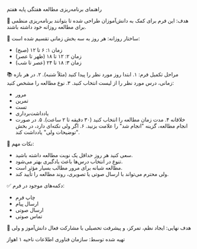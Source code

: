 راهنمای برنامه‌ریزی مطالعه هفتگی پایه هفتم

📌 هدف:
این فرم برای کمک به دانش‌آموزان طراحی شده تا بتوانند برنامه‌ریزی منظمی برای مطالعه روزانه خود داشته باشند.

📅 ساختار روزانه:
هر روز به سه بخش زمانی تقسیم شده است:
- زمان ۱: ۶ تا ۱۲ (صبح)
- زمان ۲: ۱۲ تا ۱۸ (ظهر تا عصر)
- زمان ۳: ۱۸ تا ۲۴ (عصر تا شب)

📚 مراحل تکمیل فرم:
۱. ابتدا روز مورد نظر را پیدا کنید (مثلاً شنبه).
۲. در هر بازه زمانی، درس مورد نظر را از لیست انتخاب کنید.
۳. نوع مطالعه را مشخص کنید:
   - مرور
   - تمرین
   - تست
   - یادداشت‌برداری
   - خلاقانه
۴. مدت زمان مطالعه را انتخاب کنید (۳۰ دقیقه تا ۲ ساعت).
۵. در صورت انجام مطالعه، گزینه "انجام شد" را علامت بزنید.
۶. اگر ولی نکته‌ای دارد، در بخش "توضیحات ولی" یادداشت کند.

📌 نکات مهم:
- سعی کنید هر روز حداقل یک نوبت مطالعه داشته باشید.
- تنوع در انتخاب درس‌ها باعث یادگیری بهتر می‌شود.
- مطالعه شبانه برای مرور مطالب بسیار مؤثر است.
- ولی محترم می‌تواند با ارسال صوتی یا تصویری، روند مطالعه را تأیید کند.

✅ دکمه‌های موجود در فرم:
- چاپ فرم
- ارسال پیام
- ارسال صوتی
- تماس صوتی

🎯 هدف نهایی:
ایجاد نظم، تمرکز، و پیشرفت تحصیلی با مشارکت فعال دانش‌آموز و ولی

تهیه شده توسط: سازمان فناوری اطلاعات ناحیه ۱ اهواز
